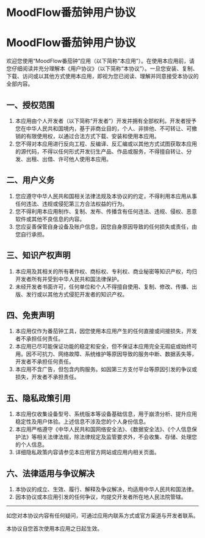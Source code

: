# MoodFlow番茄钟用户协议

# MoodFlow番茄钟用户协议

欢迎您使用“MoodFlow番茄钟”应用（以下简称“本应用”）。在使用本应用前，请您仔细阅读并充分理解本《用户协议》（以下简称“本协议”）。一旦您安装、复制、下载、访问或以其他方式使用本应用，即视为您已阅读、理解并同意接受本协议的全部内容。

## 一、授权范围

1. 本应用由个人开发者（以下简称“开发者”）开发并拥有全部权利。开发者授予您在中华人民共和国境内，基于非商业目的，个人、非排他、不可转让、可撤销的有限使用权，以通过合法方式下载、安装和使用本应用。
2. 您不得对本应用进行反向工程、反编译、反汇编或以其他方式试图获取本应用的源代码，不得以任何形式开发衍生产品、作品或服务，不得擅自转让、分发、出租、出借、许可他人使用本应用。

## 二、用户义务

1. 您应遵守中华人民共和国相关法律法规及本协议的约定，不得利用本应用从事任何违法、违规或侵犯第三方合法权益的行为。
2. 您不得利用本应用制作、复制、发布、传播含有任何违法、违规、侵权、恶意软件或其他不良信息的内容。
3. 您应妥善保管自身设备及账户信息，因您自身原因导致的任何损失或责任，由您自行承担。

## 三、知识产权声明

1. 本应用及其相关的所有著作权、商标权、专利权、商业秘密等知识产权，均归开发者所有并受到中华人民共和国法律保护。
2. 未经开发者书面许可，任何单位和个人不得擅自使用、复制、修改、传播、出版、发行或以其他方式侵犯开发者的知识产权。

## 四、免责声明

1. 本应用仅作为番茄钟工具，因您使用本应用产生的任何直接或间接损失，开发者不承担任何责任。
2. 本应用已尽可能保证功能的稳定和安全，但不保证本应用完全无瑕疵或始终可用。因不可抗力、网络故障、系统维护等原因导致的服务中断、数据丢失等，开发者不承担任何责任。
3. 本应用不含广告，但包含内购服务。如因第三方支付平台等原因引发的争议或损失，开发者不承担责任。

## 五、隐私政策引用

1. 本应用仅收集设备型号、系统版本等设备基础信息，用于崩溃分析、提升应用稳定性及用户体验。上述信息不涉及您的个人身份信息。
2. 本应用严格遵守《中华人民共和国网络安全法》、《数据安全法》、《个人信息保护法》等相关法律法规，除法律规定及监管要求外，不会收集、存储、处理您的个人信息。
3. 详细隐私政策内容请参见本应用官方网站或应用内相关页面。

## 六、法律适用与争议解决

1. 本协议的成立、生效、履行、解释及争议解决，均适用中华人民共和国法律。
2. 因本协议或本应用引发的任何争议，均提交开发者所在地人民法院管辖。

---

如您对本协议内容有任何疑问，可通过应用内联系方式或官方渠道与开发者联系。

本协议自您首次使用本应用之日起生效。
